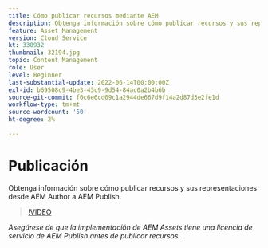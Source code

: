 ```yaml
---
title: Cómo publicar recursos mediante AEM
description: Obtenga información sobre cómo publicar recursos y sus representaciones desde AEM Author a AEM Publish.
feature: Asset Management
version: Cloud Service
kt: 330932
thumbnail: 32194.jpg
topic: Content Management
role: User
level: Beginner
last-substantial-update: 2022-06-14T00:00:00Z
exl-id: b69508c9-4be3-43c9-9d54-84ac0a2b4b6b
source-git-commit: f0c6e6cd09c1a2944de667d9f14a2d87d3e2fe1d
workflow-type: tm+mt
source-wordcount: '50'
ht-degree: 2%

---
```


# Publicación

Obtenga información sobre cómo publicar recursos y sus representaciones desde AEM Author a AEM Publish.

>[!VIDEO](https://video.tv.adobe.com/v/330932/?quality=12&learn=on&hidetitle=true)

_Asegúrese de que la implementación de AEM Assets tiene una licencia de servicio de AEM Publish antes de publicar recursos._
